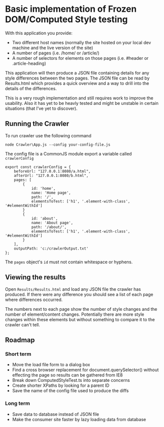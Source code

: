 # Basic implementation of Frozen DOM/Computed Style testing
With this application you provide:
- Two different host names (normally the site hosted on your local dev machine and the live version of the site)
- A number of pages (i.e. /home/ or /article/)
- A number of selectors for elements on those pages (i.e. #header or .article-heading)

This application will then produce a JSON file containing details for any style differences between the two pages. The JSON file can be read by Results.html which provides a quick overview and a way to drill into the details of the differences.

This is a very rough implementation and still requires work to improve the usability. Also it has yet to be heavly tested and might be unstable in certain situations (that I've yet to discover).
 
## Running the Crawler
To run crawler use the following command

```node Crawler\App.js --config your-config-file.js```

The config file is a CommonJS module export a variable called ```crawlerConfig```

```
export const crawlerConfig = {
    beforeUrl: "127.0.0.1:8080/a.html",
    afterUrl: "127.0.0.1:8080/b.html",
    pages: [
        {
            id: 'home',
            name: 'Home page',
            path: '/',
            elementsToTest: ['h1', '.element-with-class', '#elementWithId']
        }
        {
            id: 'about',
            name: 'About page',
            path: '/about/',
            elementsToTest: ['h1', '.element-with-class', '#elementWithId']
        }
    ],
    outputPath: 'c:/crawlerOutput.txt'
};
```

The ```pages``` object's ```id``` must not contain whitespace or hyphens.
 
## Viewing the results
Open ```Results/Results.html``` and load any JSON file the crawler has produced. If there were any difference you should see a list of each page where differences occurred.

The numbers next to each page show the number of style changes and the number of element/content changes. 
Potentially there are more style changes within these elements but without something to compare it to the crawler can't tell.
 
## Roadmap 
 
### Short term
 - Move the load file form to a dialog box
 - Find a cross browser replacement for document.querySelector() without effecting the page so results can be gathered from IE8
 - Break down ComputedStyleTest.ts into separate concerns
 - Create shorter XPaths by looking for a parent ID
 - Save the name of the config file used to produce the diffs
 
### Long term
 - Save data to database instead of JSON file
 - Make the consumer site faster by lazy loading data from database
